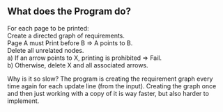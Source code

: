 ## What does the Program do?


For each page to be printed:<br>
Create a directed graph of requirements.<br>
Page A must Print before B => A points to B.<br>
Delete all unrelated nodes.<br>
a) If an arrow points to X, printing is prohibited => Fail.<br>
b) Otherwise, delete X and all associated arrows.


Why is it so slow?
The program is creating the requirement graph every time again for each update line (from the input).
Creating the graph once and then just working with a copy of it is way faster, but also harder to implement.
